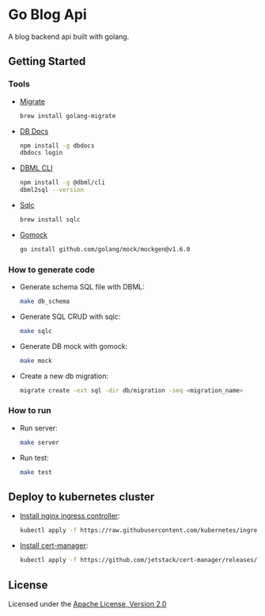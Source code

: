 # Go Blog Api

A blog backend api built with golang.

## Getting Started

### Tools

- [Migrate](https://github.com/golang-migrate/migrate/tree/master/cmd/migrate)

  ```bash
  brew install golang-migrate
  ```

- [DB Docs](https://dbdocs.io/docs)

  ```bash
  npm install -g dbdocs
  dbdocs login
  ```

- [DBML CLI](https://www.dbml.org/cli/#installation)

  ```bash
  npm install -g @dbml/cli
  dbml2sql --version
  ```

- [Sqlc](https://github.com/kyleconroy/sqlc#installation)

  ```bash
  brew install sqlc
  ```

- [Gomock](https://github.com/golang/mock)

  ```bash
  go install github.com/golang/mock/mockgen@v1.6.0
  ```

### How to generate code

- Generate schema SQL file with DBML:

  ```bash
  make db_schema
  ```

- Generate SQL CRUD with sqlc:

  ```bash
  make sqlc
  ```

- Generate DB mock with gomock:

  ```bash
  make mock
  ```

- Create a new db migration:

  ```bash
  migrate create -ext sql -dir db/migration -seq <migration_name>
  ```

### How to run

- Run server:

  ```bash
  make server
  ```

- Run test:

  ```bash
  make test
  ```

## Deploy to kubernetes cluster

- [Install nginx ingress controller](https://kubernetes.github.io/ingress-nginx/deploy/#aws):

  ```bash
  kubectl apply -f https://raw.githubusercontent.com/kubernetes/ingress-nginx/controller-v0.48.1/deploy/static/provider/aws/deploy.yaml
  ```

- [Install cert-manager](https://cert-manager.io/docs/installation/kubernetes/):

  ```bash
  kubectl apply -f https://github.com/jetstack/cert-manager/releases/download/v1.4.0/cert-manager.yaml
  ```

## License

Licensed under the [Apache License, Version 2.0](/LICENSE)

